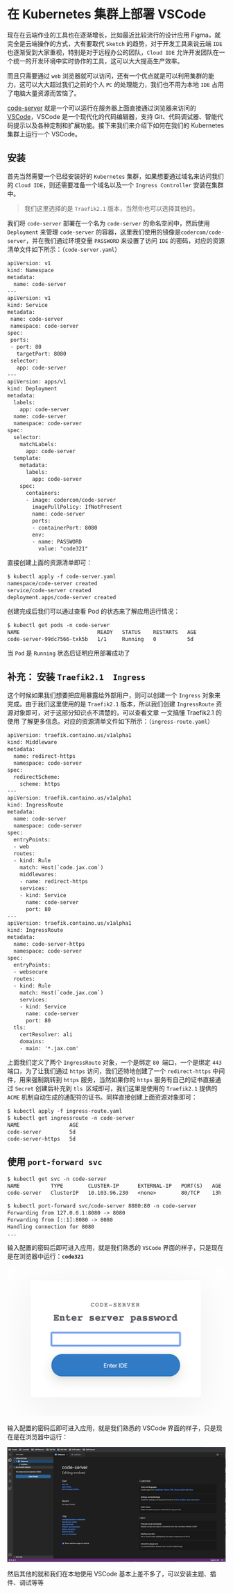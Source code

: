 # 在 Kubernetes 集群上部署 VSCode

现在在云端作业的工具也在逐渐增长，比如最近比较流行的设计应用 Figma，就完全是云端操作的方式，大有要取代 `Sketch` 的趋势，对于开发工具来说云端 `IDE` 也逐渐受到大家重视，特别是对于远程办公的团队，`Cloud IDE` 允许开发团队在一个统一的开发环境中实时协作的工具，这可以大大提高生产效率。

而且只需要通过 `web` 浏览器就可以访问，还有一个优点就是可以利用集群的能力，这可以大大超过我们之前的个人 `PC` 的处理能力，我们也不用为本地 `IDE` 占用了电脑大量资源而苦恼了。

[code-server](https://github.com/cdr/code-server) 就是一个可以运行在服务器上面直接通过浏览器来访问的 [VSCode](https://code.visualstudio.com/)，VSCode 是一个现代化的代码编辑器，支持 Git、代码调试器、智能代码提示以及各种定制和扩展功能。接下来我们来介绍下如何在我们的 Kubernetes 集群上运行一个 VSCode。

## 安装

首先当然需要一个已经安装好的 `Kubernetes` 集群，如果想要通过域名来访问我们的 `Cloud IDE`，则还需要准备一个域名以及一个 `Ingress Controller` 安装在集群中。

> 我们这里选择的是 `Traefik2.1` 版本，当然你也可以选择其他的。

我们将 `code-server` 部署在一个名为 `code-server` 的命名空间中，然后使用 `Deployment` 来管理 `code-server` 的容器，这里我们使用的镜像是`codercom/code-server`，并在我们通过环境变量 `PASSWORD` 来设置了访问 `IDE` 的密码，对应的资源清单文件如下所示：（`code-server.yaml`）

```
apiVersion: v1
kind: Namespace
metadata:
  name: code-server
---
apiVersion: v1
kind: Service
metadata:
 name: code-server
 namespace: code-server
spec:
 ports:
 - port: 80
   targetPort: 8080
 selector:
   app: code-server
---
apiVersion: apps/v1
kind: Deployment
metadata:
  labels:
    app: code-server
  name: code-server
  namespace: code-server
spec:
  selector:
    matchLabels:
      app: code-server
  template:
    metadata:
      labels:
        app: code-server
    spec:
      containers:
      - image: codercom/code-server
        imagePullPolicy: IfNotPresent
        name: code-server
        ports:
        - containerPort: 8080
        env:
        - name: PASSWORD
          value: "code321"
```

直接创建上面的资源清单即可：

```
$ kubectl apply -f code-server.yaml
namespace/code-server created
service/code-server created
deployment.apps/code-server created
```

创建完成后我们可以通过查看 Pod 的状态来了解应用运行情况：

```
$ kubectl get pods -n code-server
NAME                         READY   STATUS    RESTARTS   AGE
code-server-99dc7566-txk5b   1/1     Running   0          5d
```

当 `Pod` 是 `Running` 状态后证明应用部署成功了

## 补充： 安装 `Traefik2.1  Ingress` 

这个时候如果我们想要把应用暴露给外部用户，则可以创建一个 `Ingress` 对象来完成。由于我们这里使用的是 `Traefik2.1` 版本，所以我们创建 `IngressRoute` 资源对象即可，对于这部分知识点不清楚的，可以查看文章 一文搞懂 Traefik2.1 的使用 了解更多信息。对应的资源清单文件如下所示：（`ingress-route.yaml`）

```
apiVersion: traefik.containo.us/v1alpha1
kind: Middleware
metadata:
  name: redirect-https
  namespace: code-server
spec:
  redirectScheme:
    scheme: https
---
apiVersion: traefik.containo.us/v1alpha1
kind: IngressRoute
metadata:
  name: code-server
  namespace: code-server
spec:
  entryPoints:
  - web
  routes:
  - kind: Rule
    match: Host(`code.jax.com`)
    middlewares:
    - name: redirect-https
    services:
    - kind: Service
      name: code-server
      port: 80
---
apiVersion: traefik.containo.us/v1alpha1
kind: IngressRoute
metadata:
  name: code-server-https
  namespace: code-server
spec:
  entryPoints:
  - websecure
  routes:
  - kind: Rule
    match: Host(`code.jax.com`)
    services:
    - kind: Service
      name: code-server
      port: 80
  tls:
    certResolver: ali
    domains:
    - main: '*.jax.com'
```

上面我们定义了两个 `IngressRoute` 对象，一个是绑定 `80 `端口，一个是绑定 `443` 端口，为了让我们通过 `https` 访问，我们还特地创建了一个 `redirect-https` 中间件，用来强制跳转到 `https` 服务，当然如果你的 `https` 服务有自己的证书直接通过 `Secret` 创建后补充到 `tls `区域即可，我们这里是使用的 `Traefik2.1` 提供的 `ACME` 机制自动生成的通配符的证书。同样直接创建上面资源对象即可：

```
$ kubectl apply -f ingress-route.yaml
$ kubectl get ingressroute -n code-server
NAME                AGE
code-server         5d
code-server-https   5d
```

## 使用 `port-forward svc`

```
$ kubectl get svc -n code-server
NAME          TYPE        CLUSTER-IP      EXTERNAL-IP   PORT(S)   AGE
code-server   ClusterIP   10.103.96.230   <none>        80/TCP    13h
```

```
$ kubectl port-forward svc/code-server 8080:80 -n code-server 
Forwarding from 127.0.0.1:8080 -> 8080
Forwarding from [::1]:8080 -> 8080
Handling connection for 8080
...
```


输入配置的密码后即可进入应用，就是我们熟悉的 `VSCode` 界面的样子，只是现在是在浏览器中运行：**`code321`**

![Alt Image Text](images/1_1.png "Body image")

输入配置的密码后即可进入应用，就是我们熟悉的 VSCode 界面的样子，只是现在是在浏览器中运行：

![Alt Image Text](images/1_2.png "Body image")


然后其他的就和我们在本地使用 VSCode 基本上差不多了，可以安装主题、插件、调试等等



